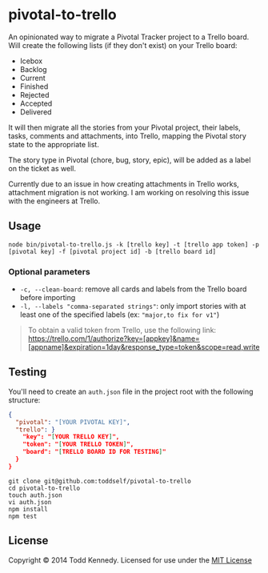 # pivotal-to-trello

An opinionated way to migrate a Pivotal Tracker project to a Trello board.  Will create the following lists (if they don't exist) on your Trello board:

* Icebox
* Backlog
* Current
* Finished
* Rejected
* Accepted
* Delivered

It will then migrate all the stories from your Pivotal project, their labels, tasks, comments and attachments, into Trello, mapping the Pivotal story state to the appropriate list.

The story type in Pivotal (chore, bug, story, epic), will be added as a label on the ticket as well.

Currently due to an issue in how creating attachments in Trello works, attachment migration is not working. I am working on resolving this issue with the engineers at Trello.

## Usage

```
node bin/pivotal-to-trello.js -k [trello key] -t [trello app token] -p [pivotal key] -f [pivotal project id] -b [trello board id]
```

### Optional parameters

- `-c, --clean-board`: remove all cards and labels from the Trello board before importing
- `-l, --labels "comma-separated strings"`: only import stories with at least one of the specified labels (ex: `"major,to fix for v1"`)

> To obtain a valid token from Trello, use the following link: https://trello.com/1/authorize?key=[appkey]&name=[appname]&expiration=1day&response_type=token&scope=read,write

## Testing
You'll need to create an `auth.json` file in the project root with the following structure:

```json
{
  "pivotal": "[YOUR PIVOTAL KEY]",
  "trello": }
    "key": "[YOUR TRELLO KEY]",
    "token": "[YOUR TRELLO TOKEN]",
    "board": "[TRELLO BOARD ID FOR TESTING]"
  }
}
```


```
git clone git@github.com:toddself/pivotal-to-trello
cd pivotal-to-trello
touch auth.json
vi auth.json
npm install
npm test
```

## License
Copyright © 2014 Todd Kennedy. Licensed for use under the [MIT License](/LICENSE)